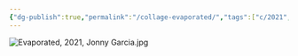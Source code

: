 ```yaml
---
{"dg-publish":true,"permalink":"/collage-evaporated/","tags":["c/2021","c/RS","c/woman","c/face","c/abstract","c/pink","c/blue"],"created":"2024-01-16T23:28:52.762-05:00","updated":"2024-01-17T08:54:03.766-05:00"}
---
```



![Evaporated, 2021, Jonny Garcia.jpg](/img/user/MEDIA/Evaporated,%202021,%20Jonny%20Garcia.jpg)
